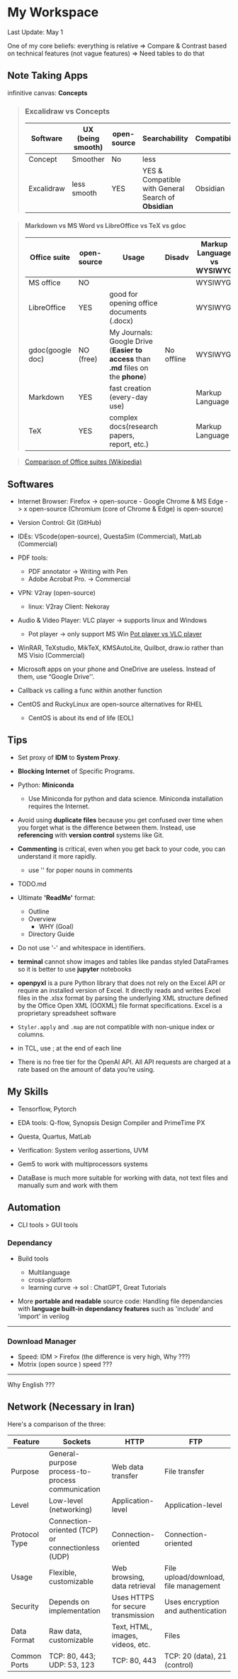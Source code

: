 # My Workspace

Last Update: May 1

One of my core beliefs:
  everything is relative =>
  Compare & Contrast based on technical features (not vague features) =>
  Need tables to do that

## Note Taking Apps

infinitive canvas: **Concepts**

>### Excalidraw vs Concepts
>
> Software | UX (being smooth) | open-source | Searchability | Compatibility |
> ----------|------------|-----------|----------|--------|
> Concept | Smoother | No | less | | ??? |
> Excalidraw | less smooth | YES | YES & Compatible with General Search of **Obsidian** |  Obsidian |

> #### Markdown vs MS Word vs LibreOffice vs TeX vs gdoc
>
> Office suite | open-source | Usage | Disadv |Markup Language vs WYSIWYG
> -------------|-------------|-------| ------- | --------
> MS office    |  NO         |       |         | WYSIWYG |
> LibreOffice  |  YES        | good for opening office documents (.docx) | | WYSIWYG
> gdoc(google doc) | NO (free) |My Journals: Google Drive (**Easier to access** than **.md** files on the **phone**)      | No offline | WYSIWYG |
> Markdown     |  YES        | fast creation (every-day use) | | Markup Language |
> TeX          |  YES        | complex docs(research papers, report, etc.) | |Markup Language
>

> [Comparison of Office suites (Wikipedia)](https://en.wikipedia.org/wiki/Comparison_of_office_suites)

## Softwares

- Internet Browser: Firefox -> open-source
                    - Google Chrome & MS Edge -> x open-source (Chromium (core of Chrome & Edge) is open-source)

- Version Control: Git (GitHub)

- IDEs: VScode(open-source), QuestaSim (Commercial), MatLab (Commercial)

- PDF tools:
  - PDF annotator -> Writing with Pen
  - Adobe Acrobat Pro. -> Commercial

- VPN: V2ray (open-source)
  - linux: V2ray Client: Nekoray

- Audio & Video Player: VLC player -> supports linux and Windows
  - Pot player -> only support MS Win [Pot player vs VLC player](https://moviemaker.minitool.com/moviemaker/potplayer-vs-vlc.html)

- WinRAR, TeXstudio, MikTeX, KMSAutoLite, Quilbot, draw.io rather than MS Visio (Commercial)

- Microsoft apps on your phone and OneDrive are useless. Instead of them, use “Google Drive''.

- Callback vs calling a func within another function
- CentOS and RuckyLinux are open-source alternatives for RHEL
  - CentOS is about its end of life (EOL)

## Tips

- Set proxy of **IDM** to **System Proxy**.

- **Blocking Internet** of Specific Programs.

- Python: **Miniconda**
  - Use Miniconda for python and data science. Miniconda installation requires the Internet.

- Avoid using **duplicate files** because you get confused over time when you forget what is the difference between them. Instead, use **referencing** with **version control** systems like Git.

- **Commenting** is critical, even when you get back to your code, you can understand it more rapidly.
  - use '' for poper nouns in comments

- TODO.md
- Ultimate **'ReadMe'** format:
  - Outline
  - Overview
    - WHY (Goal)
  - Directory Guide

- Do not use '-' and whitespace in identifiers.

- **terminal** cannot show images and tables like pandas styled DataFrames so it is better to use **jupyter** notebooks

- **openpyxl** is a pure Python library that does not rely on the Excel API or require an installed version of Excel. It directly reads and writes Excel files in the .xlsx format by parsing the underlying XML structure defined by the Office Open XML (OOXML) file format specifications.
Excel is a proprietary spreadsheet software

- `Styler.apply` and `.map` are not compatible with non-unique index or columns.

- in TCL, use ; at the end of each line


- There is no free tier for the OpenAI API. All API requests are charged at a rate based on the amount of data you’re using. 

## My Skills

- Tensorflow, Pytorch
- EDA tools: Q-flow, Synopsis Design Compiler and PrimeTime PX
- Questa, Quartus, MatLab
- Verification: System verilog assertions, UVM
- Gem5 to work with multiprocessors systems

- DataBase is much more suitable for working with data, not text files and manually sum and work with them

## Automation

- CLI tools > GUI tools

### Dependancy

- Build tools
  - Multilanguage
  - cross-platform
  - learning curve -> sol : ChatGPT, Great Tutorials

- More **portable and readable** source code: Handling file dependancies with **language built-in dependancy features** such as 'include' and 'import' in verilog

---

### Download Manager

- Speed: IDM > Firefox (the difference is very high, Why ???)
- Motrix (open source ) speed ???

---
Why English ???

## Network (Necessary in Iran)

Here's a comparison of the three:

| Feature | Sockets | HTTP | FTP |
| ------ | ------ | ------ | ------ |
| Purpose | General-purpose process-to-process communication | Web data transfer | File transfer |
| Level | Low-level (networking) | Application-level | Application-level |
| Protocol Type | Connection-oriented (TCP) or connectionless (UDP) | Connection-oriented | Connection-oriented |
| Usage | Flexible, customizable | Web browsing, data retrieval | File upload/download, file management |
| Security | Depends on implementation | Uses HTTPS for secure transmission | Uses encryption and authentication |
| Data Format | Raw data, customizable | Text, HTML, images, videos, etc. | Files |
| Common Ports | TCP: 80, 443; UDP: 53, 123 | TCP: 80, 443 | TCP: 20 (data), 21 (control) |
